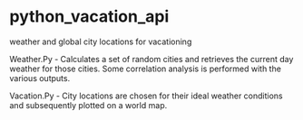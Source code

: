 # python_vacation_api
weather and global city locations for vacationing

Weather.Py - Calculates a set of random cities and retrieves the current day weather for those cities. Some correlation analysis
is performed with the various outputs.

Vacation.Py - City locations are chosen for their ideal weather conditions and subsequently plotted on a world map.
